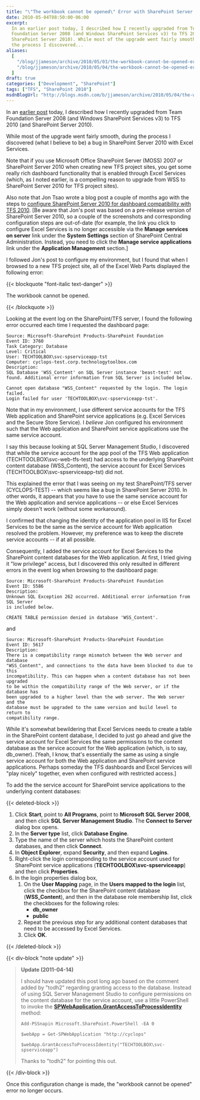 ```yaml
---
title: "\"The workbook cannot be opened\" Error with SharePoint Server 2010 (and TFS 2010)"
date: 2010-05-04T08:50:00-06:00
excerpt:
  In an earlier post today, I described how I recently upgraded from Team
  Foundation Server 2008 (and Windows SharePoint Services v3) to TFS 2010 (and
  SharePoint Server 2010). While most of the upgrade went fairly smooth, during
  the process I discovered...
aliases:
  [
    "/blog/jjameson/archive/2010/05/03/the-workbook-cannot-be-opened-error-with-sharepoint-server-2010-and-tfs-2010.aspx",
    "/blog/jjameson/archive/2010/05/04/the-workbook-cannot-be-opened-error-with-sharepoint-server-2010-and-tfs-2010.aspx",
  ]
draft: true
categories: ["Development", "SharePoint"]
tags: ["TFS", "SharePoint 2010"]
msdnBlogUrl: "http://blogs.msdn.com/b/jjameson/archive/2010/05/04/the-workbook-cannot-be-opened-error-with-sharepoint-server-2010-and-tfs-2010.aspx"
---
```


In an
[earlier post](/blog/jjameson/2010/05/04/upgrade-team-foundation-server-2008-to-tfs-2010-and-sharepoint-server-2010-overview)
today, I described how I recently upgraded from Team Foundation Server 2008 (and
Windows SharePoint Services v3) to TFS 2010 (and SharePoint Server 2010).

While most of the upgrade went fairly smooth, during the process I discovered
(what I believe to be) a bug in SharePoint Server 2010 with Excel Services.

Note that if you use Microsoft Office SharePoint Server (MOSS) 2007 or
SharePoint Server 2010 when creating new TFS project sites, you get some really
rich dashboard functionality that is enabled through Excel Services (which, as I
noted earlier, is a compelling reason to upgrade from WSS to SharePoint Server
2010 for TFS project sites).

Also note that Jon Tsao wrote a blog post a couple of months ago with the steps
to
[configure SharePoint Server 2010 for dashboard compatibility with TFS 2010](http://blogs.msdn.com/team_foundation/archive/2010/03/06/configuring-sharepoint-server-2010-beta-for-dashboard-compatibility-with-tfs-2010-beta2-rc.aspx).
[Be aware that Jon's post was based on a pre-release version of SharePoint
Server 2010, so a couple of the screenshots and corresponding configuration
steps are out-of-date (for example, the link you click to configure Excel
Services is no longer accessible via the **Manage services on server** link
under the **System Settings** section of SharePoint Central Administration.
Instead, you need to click the **Manage service applications** link under the
**Application Management** section.]

I followed Jon's post to configure my environment, but I found that when I
browsed to a new TFS project site, all of the Excel Web Parts displayed the
following error:

{{< blockquote "font-italic text-danger" >}}

The workbook cannot be opened.

{{< /blockquote >}}

Looking at the event log on the SharePoint/TFS server, I found the following
error occurred each time I requested the dashboard page:

```Text
Source: Microsoft-SharePoint Products-SharePoint Foundation
Event ID: 3760
Task Category: Database
Level: Critical
User: TECHTOOLBOX\svc-spserviceapp-tst
Computer: cyclops-test.corp.technologytoolbox.com
Description:
SQL Database 'WSS_Content' on SQL Server instance 'beast-test' not found. Additional error information from SQL Server is included below.

Cannot open database "WSS_Content" requested by the login. The login failed.
Login failed for user 'TECHTOOLBOX\svc-spserviceapp-tst'.
```

Note that in my environment, I use different service accounts for the TFS Web
application and SharePoint service applications (e.g. Excel Services and the
Secure Store Service). I *believe* Jon configured his environment such that the
Web application and SharePoint service applications use the same service
account.

I say this because looking at SQL Server Management Studio, I discovered that
while the service account for the app pool of the TFS Web application
(TECHTOOLBOX\svc-web-tfs-test) had access to the underlying SharePoint content
database (WSS\_Content), the service account for Excel Services
(TECHTOOLBOX\svc-spserviceapp-tst) did not.

This explained the error that I was seeing on my test SharePoint/TFS server
(CYCLOPS-TEST) -- which seems like a bug in SharePoint Server 2010. In other
words, it appears that you have to use the same service account for the Web
application and service applications -- or else Excel Services simply doesn't
work (without some workaround).

I confirmed that changing the identity of the application pool in IIS for Excel
Services to be the same as the service account for Web application resolved the
problem. However, my preference was to keep the discrete service accounts -- if
at all possible.

Consequently, I added the service account for Excel Services to the SharePoint
content databases for the Web application. At first, I tried giving it "low
privilege" access, but I discovered this only resulted in different errors in
the event log when browsing to the dashboard page:

```Text
Source: Microsoft-SharePoint Products-SharePoint Foundation
Event ID: 5586
Description:
Unknown SQL Exception 262 occurred. Additional error information from SQL Server
is included below.

CREATE TABLE permission denied in database 'WSS_Content'.
```

and

```Text
Source: Microsoft-SharePoint Products-SharePoint Foundation
Event ID: 5617
Description:
There is a compatibility range mismatch between the Web server and database
"WSS_Content", and connections to the data have been blocked to due to this
incompatibility. This can happen when a content database has not been upgraded
to be within the compatibility range of the Web server, or if the database has
been upgraded to a higher level than the web server. The Web server and the
database must be upgraded to the same version and build level to return to
compatibility range.
```

While it's somewhat bewildering that Excel Services needs to create a table in
the SharePoint content database, I decided to just go ahead and give the service
account for Excel Services the same permissions to the content database as the
service account for the Web application (which, is to say, db\_owner). [Yeah, I
know, that's essentially the same as using a single service account for both the
Web application and SharePoint service applications. Perhaps someday the TFS
dashboards and Excel Services will "play nicely" together, even when configured
with restricted access.]

To add the the service account for SharePoint service applications to the
underlying content databases:

{{< deleted-block >}}

1. Click **Start**, point to **All Programs**, point to **Microsoft SQL Server
   2008**, and then click **SQL Server Management Studio**. The **Connect to
   Server** dialog box opens.
2. In the **Server type** list, click **Database Engine**.
3. Type the name of the server which hosts the SharePoint content databases, and
   then click **Connect**.
4. In **Object Explorer**, expand **Security**, and then expand **Logins**.
5. Right-click the login corresponding to the service account used for
   SharePoint service applications (**TECHTOOLBOX\svc-spserviceapp**) and then
   click **Properties**.
6. In the login properties dialog box,
   1. On the **User Mapping** page, in the **Users mapped to the login** list,
      click the checkbox for the SharePoint content database (**WSS\_Content**),
      and then in the database role membership list, click the checkboxes for
      the following roles:
      - **db\_owner**
      - **public**
   2. Repeat the previous step for any additional content databases that need to
      be accessed by Excel Services.
   3. Click **OK**.

{{< /deleted-block >}}

{{< div-block "note update" >}}

> **Update (2011-04-14)**
>
> I should have updated this post long ago based on the comment added by "todh2"
> regarding granting access to the database. Instead of using SQL Server
> Management Studio to configure permissions on the content database for the
> service account, use a little PowerShell to invoke the
> **[SPWebApplication.GrantAccessToProcessIdentity](http://msdn.microsoft.com/en-us/library/microsoft.sharepoint.administration.spwebapplication.grantaccesstoprocessidentity.aspx)**
> method:
>
> ```
> Add-PSSnapin Microsoft.SharePoint.PowerShell -EA 0
>
> $webApp = Get-SPWebApplication "http://cyclops"
>
> $webApp.GrantAccessToProcessIdentity("TECHTOOLBOX\svc-spserviceapp")
> ```
>
> Thanks to "todh2" for pointing this out.

{{< /div-block >}}

Once this configuration change is made, the "workbook cannot be opened" error no
longer occurs.
